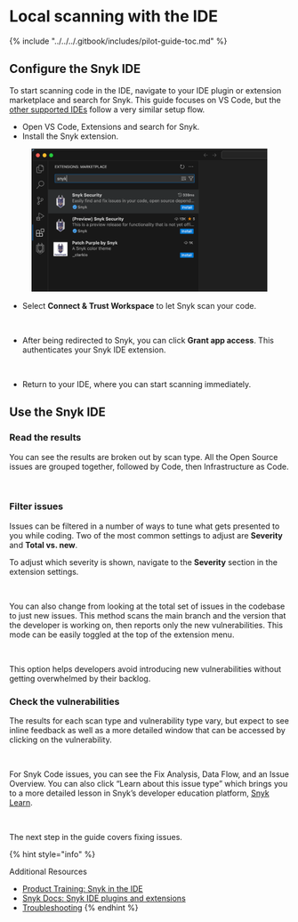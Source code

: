 # Local scanning with the IDE

{% include "../../../.gitbook/includes/pilot-guide-toc.md" %}

## Configure the Snyk IDE

To start scanning code in the IDE, navigate to your IDE plugin or extension marketplace and search for Snyk. This guide focuses on VS Code, but the [other supported IDEs](../../../cli-ide-and-ci-cd-integrations/snyk-ide-plugins-and-extensions/) follow a very similar setup flow.

* Open VS Code, Extensions and search for Snyk.
* Install the Snyk extension.

<figure><img src="../../../.gitbook/assets/image (40).png" alt=""><figcaption></figcaption></figure>

* Select **Connect & Trust Workspace** to let Snyk scan your code.

<figure><img src="https://lh7-rt.googleusercontent.com/docsz/AD_4nXesxK_N2_rft7boTn2XoMiTvyyi9VClXBZ64kU4Jprojyu3C3mYYaQlpamq5PWDULrUFsG2MyOFXezWWUn3_4oMlF__xu_4PjVJEF7lQQ5jFc2sqT3NhZt5bheUJOqpajKXGqpJmA?key=i_CNrr-DvB8PGUAzq09BT3pc" alt=""><figcaption></figcaption></figure>

* After being redirected to Snyk, you can click **Grant app access**. This authenticates your Snyk IDE extension.

<figure><img src="https://lh7-rt.googleusercontent.com/docsz/AD_4nXd9acXhko99qCN0uD5gaOu7N_sEDxHeQKn8GVdmfcMFLJ4IUs5Y0BVaYtHdPQcwqaJW63iEVEZ-37wl7DBrkUT_zsjUBv3Ar-loSvnhjm0tuV5ay9qF1_83iPDNV50pj3caXg22pg?key=i_CNrr-DvB8PGUAzq09BT3pc" alt=""><figcaption></figcaption></figure>

* Return to your IDE, where you can start scanning immediately.&#x20;

## Use the Snyk IDE

### Read the results

You can see the results are broken out by scan type. All the Open Source issues are grouped together, followed by Code, then Infrastructure as Code.

<figure><img src="https://lh7-rt.googleusercontent.com/docsz/AD_4nXfEwAZTkQDih4_j2v7UqXQeLV2OlGXmgEAzPi3TOGojBAsUwhUuRPU09SKOECs4ho7vamwk-0P-2eeR3o_y3_R2G8tRrLxxn-0SsYHWqVfFYA35QvqqDlkaBVKZolcoCJ3TTWfj?key=i_CNrr-DvB8PGUAzq09BT3pc" alt=""><figcaption></figcaption></figure>

### Filter issues

Issues can be filtered in a number of ways to tune what gets presented to you while coding. Two of the most common settings to adjust are ‌**Severity** and **Total vs. new**.

To adjust which severity is shown, navigate to the **Severity** section in the extension settings.

<figure><img src="https://lh7-rt.googleusercontent.com/docsz/AD_4nXfrWs66nt4A0swZ1i7tgWaXzdevqIG3sUXhUnp5Ac2AyQP6dF678QBLoo3_o64Tcp7KuhT6wFKJbhnEh5ijdIgb7DPCIP04p9-4Dx0uzu6feCM5F7Wa8G6PfL2v3kqymqP9tzhr?key=i_CNrr-DvB8PGUAzq09BT3pc" alt=""><figcaption></figcaption></figure>

You can also change from looking at the total set of issues in the codebase to just new issues. This method scans the main branch and the version that the developer is working on, then reports only the new vulnerabilities. This mode can be easily toggled at the top of the extension menu.

<figure><img src="https://lh7-rt.googleusercontent.com/docsz/AD_4nXcyxcHyZ-CvP-Ri9F4pHCRKGCRpzgABhB06WozPHT3w3J_BTdUFBeX5rzJajhKNIQe0u3zYay2MDPT_LlAXco-nNq3akF0ASA7drSGhM7Yzcc_6KNEGkWvMD5lbj02T3hOlaTGH?key=i_CNrr-DvB8PGUAzq09BT3pc" alt=""><figcaption></figcaption></figure>

This option helps developers avoid introducing new vulnerabilities without getting overwhelmed by their backlog.

### Check the vulnerabilities

The results for each scan type and vulnerability type vary, but expect to see inline feedback as well as a more detailed window that can be accessed by clicking on the vulnerability.

<figure><img src="https://lh7-rt.googleusercontent.com/docsz/AD_4nXc-IFnmluEMchIOAgwW7-eDTzIV_k4M8XCd3ss4athOzyoLi4MBTqRgXEJhDh6y-0mH6B7hrCb6kaeUnfFH0ynFtFTjcq3Pm-Pf2I1okriX3jBg5spJ8IzDqMhuLwJPGccn2AZhOA?key=i_CNrr-DvB8PGUAzq09BT3pc" alt=""><figcaption></figcaption></figure>

For Snyk Code issues, you can see the Fix Analysis, Data Flow, and an Issue Overview. You can also click “Learn about this issue type” which brings you to a more detailed lesson in Snyk’s developer education platform, [Snyk Learn](https://learn.snyk.io/).

<figure><img src="https://lh7-rt.googleusercontent.com/docsz/AD_4nXfp_x_fKA8lVV_wmvtw4eXnn1p47MmbQsXrO92GgLeVyw5PiPa4fqAp1fjIfIdBrTP5jeYGkY3P26vMMt5gCkVbepgKp27b6hBBu0RFSorkVs-E_niw8qKsx9M9ASJBtqXRBesb7g?key=i_CNrr-DvB8PGUAzq09BT3pc" alt=""><figcaption></figcaption></figure>

The next step in the guide covers fixing issues.

{% hint style="info" %}


Additional Resources

* [Product Training: Snyk in the IDE](https://learn.snyk.io/lesson/snyk-in-an-ide)
* [Snyk Docs: Snyk IDE plugins and extensions](../../../cli-ide-and-ci-cd-integrations/snyk-ide-plugins-and-extensions/)
* [Troubleshooting](../../../cli-ide-and-ci-cd-integrations/snyk-ide-plugins-and-extensions/troubleshooting-ides/)
{% endhint %}
